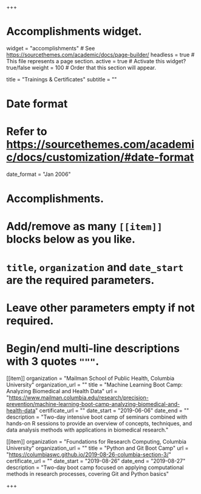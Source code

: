 +++
# Accomplishments widget.
widget = "accomplishments"  # See https://sourcethemes.com/academic/docs/page-builder/
headless = true  # This file represents a page section.
active = true  # Activate this widget? true/false
weight = 100  # Order that this section will appear.

title = "Trainings & Certificates"
subtitle = ""

# Date format
#   Refer to https://sourcethemes.com/academic/docs/customization/#date-format
date_format = "Jan 2006"

# Accomplishments.
#   Add/remove as many `[[item]]` blocks below as you like.
#   `title`, `organization` and `date_start` are the required parameters.
#   Leave other parameters empty if not required.
#   Begin/end multi-line descriptions with 3 quotes `"""`.

[[item]]
  organization = "Mailman School of Public Health, Columbia University"
  organization_url = ""
  title = "Machine Learning Boot Camp: Analyzing Biomedical and Health Data"
  url = "https://www.mailman.columbia.edu/research/precision-prevention/machine-learning-boot-camp-analyzing-biomedical-and-health-data"
  certificate_url = ""
  date_start = "2019-06-06"
  date_end = ""
  description = "Two-day intensive boot camp of seminars combined with hands-on R sessions to provide an overview of concepts, techniques, and data analysis methods with applications in biomedical research."
  
[[item]]
  organization = "Foundations for Research Computing, Columbia University"
  organization_url = ""
  title = "Python and Git Boot Camp"
  url = "https://columbiaswc.github.io/2019-08-26-columbia-section-3/"
  certificate_url = ""
  date_start = "2019-08-26"
  date_end = "2019-08-27"
  description = "Two-day boot camp focused on applying computational methods in research processes, covering Git and Python basics"

+++
